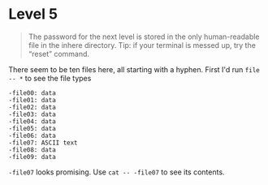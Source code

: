 # Level 5

> The password for the next level is stored in the only human-readable file in the inhere directory. Tip: if your terminal is messed up, try the “reset” command.

There seem to be ten files here, all starting with a hyphen. First I'd run `file -- *` to see the file types
```
-file00: data
-file01: data
-file02: data
-file03: data
-file04: data
-file05: data
-file06: data
-file07: ASCII text
-file08: data
-file09: data
```

`-file07` looks promising. Use `cat -- -file07` to see its contents.
